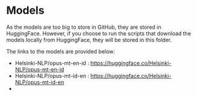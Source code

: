 # Models

As the models are too big to store in GitHub, they are stored in HuggingFace. However, if you choose to run the scripts that download the models locally from HuggingFace, they will be stored in this folder.

The links to the models are provided below:
- Helsinki-NLP/opus-mt-en-id : https://huggingface.co/Helsinki-NLP/opus-mt-en-id
- Helsinki-NLP/opus-mt-id-en : https://huggingface.co/Helsinki-NLP/opus-mt-id-en
- 

